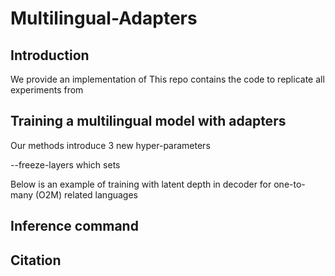 # Multilingual-Adapters

## Introduction

We provide an implementation of 
This repo contains the code to replicate all experiments from


## Training a multilingual model with adapters

Our methods introduce 3 new hyper-parameters

--freeze-layers which sets 

Below is an example of training with latent depth in decoder for one-to-many (O2M) related languages

## Inference command

## Citation
